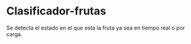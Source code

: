 # Clasificador-frutas
Se detecta el estado en el que esta la fruta ya sea en tiempo real o por carga.
